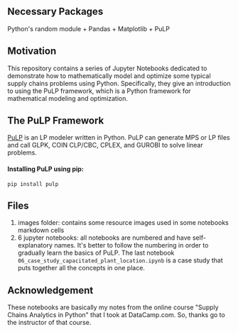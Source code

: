 ## Necessary Packages
Python's random module + Pandas + Matplotlib + PuLP

## Motivation
This repository contains a series of Jupyter Notebooks dedicated to demonstrate how to mathematically model and optimize some typical supply chains problems using Python. Specifically, they give an introduction to using the PuLP framework, which is a Python framework for mathematical modeling and optimization.

## The PuLP Framework
[PuLP](https://pypi.org/project/PuLP/) is an LP modeler written in Python. PuLP can generate MPS or LP files and call GLPK, COIN CLP/CBC, CPLEX, and GUROBI to solve linear problems.

#### Installing PuLP using pip:
`pip install pulp`


## Files
1. images folder: contains some resource images used in some notebooks markdown cells
2. 6 jupyter notebooks: all notebooks are numbered and have self-explanatory names. It's better to follow the numbering in order to gradually learn the basics of PuLP. The last notebook `06_case_study_capacitated_plant_location.ipynb` is a case study that puts together all the concepts in one place.

## Acknowledgement
These notebooks are basically my notes from the online course "Supply Chains Analytics in Python" that I took at DataCamp.com. So, thanks go to the instructor of that course.
